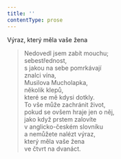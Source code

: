 ```yaml
---
title: ''
contentType: prose
---
```


Výraz, který měla vaše žena

> Nedovedl jsem zabít mouchu;  
> sebestřednost,  
> s jakou na sebe pomrkávají  
> znalci vína,  
> Musilova Mucholapka,  
> několik klepů,  
> které se mě kdysi dotkly.  
> To vše může zachránit život,  
> pokud se ovšem hraje jen o něj,  
> jako když prstem zalovíte  
> v anglicko-českém slovníku  
> a nemůžete nalézt výraz,  
> který měla vaše žena  
> ve čtvrt na dvanáct.
